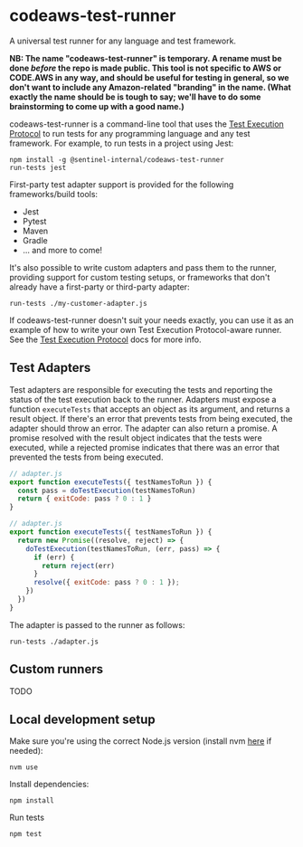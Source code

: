 # codeaws-test-runner

A universal test runner for any language and test framework.

**NB: The name "codeaws-test-runner" is temporary. A rename must be done
_before_ the repo is made public. This tool is not specific to AWS or CODE.AWS
in any way, and should be useful for testing in general, so we don't want to
include any Amazon-related "branding" in the name. (What exactly the name
should be is tough to say; we'll have to do some brainstorming to come up with
a good name.)**

codeaws-test-runner is a command-line tool that uses the [Test Execution
Protocol](./protocol/README.md) to run tests for any programming language and
any test framework. For example, to run tests in a project using Jest:

```
npm install -g @sentinel-internal/codeaws-test-runner 
run-tests jest
```

First-party test adapter support is provided for the following frameworks/build tools:

* Jest
* Pytest
* Maven
* Gradle
* ... and more to come!

It's also possible to write custom adapters and pass them to the runner,
providing support for custom testing setups, or frameworks that don't already
have a first-party or third-party adapter:

```
run-tests ./my-customer-adapter.js
```

If codeaws-test-runner doesn't suit your needs exactly, you can use it as an
example of how to write your own Test Execution Protocol-aware runner. See
the [Test Execution Protocol](./protocol/README.md) docs for more info.

## Test Adapters

Test adapters are responsible for executing the tests and reporting the status
of the test execution back to the runner. Adapters must expose a function
`executeTests` that accepts an object as its argument, and returns a result
object. If there's an error that prevents tests from being executed, the
adapter should throw an error. The adapter can also return a promise. A promise
resolved with the result object indicates that the tests were executed, while a
rejected promise indicates that there was an error that prevented the tests
from being executed.

```javascript
// adapter.js
export function executeTests({ testNamesToRun }) {
  const pass = doTestExecution(testNamesToRun)
  return { exitCode: pass ? 0 : 1 }
}
```

```javascript
// adapter.js
export function executeTests({ testNamesToRun }) {
  return new Promise((resolve, reject) => {
    doTestExecution(testNamesToRun, (err, pass) => {
      if (err) {
        return reject(err)
      }
      resolve({ exitCode: pass ? 0 : 1 });
    })
  })
}
```

The adapter is passed to the runner as follows:

```
run-tests ./adapter.js
```

## Custom runners

TODO

## Local development setup

Make sure you're using the correct Node.js version (install nvm [here](https://github.com/nvm-sh/nvm) if needed):

```
nvm use
```

Install dependencies:

```
npm install
```

Run tests

```
npm test
```
